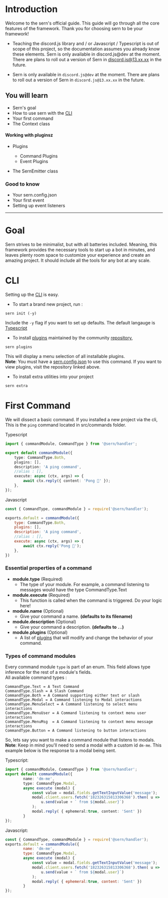 # Introduction 

Welcome to the sern's official guide. This guide will go through all the core features of the framework.
Thank you for choosing sern to be your framework!

-  Teaching the discord.js library and / or Javascript / Typescript is out of scope of this project, so the documentation assumes you already know these elements.
    Sern is only available in discord.js@dev at the moment. There are plans to roll out a version of Sern in discord.js@13.xx.xx in the future.

- Sern is only available in ```discord.js@dev``` at the moment. There are plans to roll out a version of Sern in ```discord.js@13.xx.xx``` in the future.

## You will learn
* Sern's goal
* How to use sern with the [CLI](https://github.com/sern-handler/cli)
* Your first command
* The Context class

#### Working with pluginsz
* Plugins
  - Command Plugins
  - Event Plugins

* The SernEmitter class

### Good to know

* Your sern.config.json
* Your first event
* Setting up event listeners

---

# Goal

Sern strives to be minimalist, but with all batteries included. Meaning, this framework provides the necessary tools
to start up a bot in minutes, and leaves plenty room space to customize your experience and create an amazing project. 
It should include all the tools for any bot at any scale.


# CLI

Setting up the [CLI](https://github.com/sern-handler/cli) is easy. <br>
- To start a brand new project, run : 
```
sern init (-y)
```
Include the `-y` flag if you want to set up defaults. The default langauge is [Typescript](https://www.typescriptlang.org/) <br>

- To install [plugins](todo) maintained by the community [repository](https://github.com/sern-handler/awesome-plugins), 
```
sern plugins
```
This will display a menu selection of all installable plugins. <br>
**Note**: You must have a [sern.config.json](todo) to use this command.
If you want to view plugins, visit the repository linked above.

- To install extra utilities into your project 
```
sern extra
```

# First Command
We will dissect a basic command. 
If you installed a new project via the cli, This is the `ping` command located in src/commands folder.

Typescript
```typescript
import { commandModule, CommandType } from '@sern/handler';

export default commandModule({
	type: CommandType.Both,
	plugins: [],
	description: 'A ping command',
	//alias : [],
	execute: async (ctx, args) => {
		await ctx.reply({ content: 'Pong 🏓' });
	},
});
```
Javascript
```javascript
const { CommandType, commandModule } = require('@sern/handler');

exports.default = commandModule({
	type: CommandType.Both,
	plugins: [],
	description: 'A ping command',
	//alias : [],
	execute: async (ctx, args) => {
		await ctx.reply('Pong 🏓');
	},
})
```
### Essential properties of a command

- **module.type** (Required)
  - The type of your module. For example, a command listening to messages would have the type CommandType.Text
- **module.execute** (Required)
  - This function is called when the command is triggered. Do your logic here!
- **module.name** (Optional)
  - Give your command a name. **(defaults to its filename)**
- **module.description** (Optional)
  - Give your command a description. **(defaults to `..`)**
- **module.plugins** (Optional)
  - A list of [plugins](todo) that will modify and change the behavior of your command. <br>
  
### Types of command modules
Every command module `type` is part of an enum. This field allows type inference for the rest of a module's fields. <br>
All available command types : 
```
CommandType.Text = A Text Command
CommandType.Slash = A Slash Command
CommandType.Both = A Command supporting either text or slash
CommandType.Modal = A Command listening to Modal interactions
CommandType.MenuSelect = A Command listening to select menu interactions
CommandType.MenuUser = A Command listening to context menu user interactions
CommandType.MenuMsg  = A Command listening to context menu message interactions
CommandType.Button = A Command listening to button interactions
```
So, lets say you want to make a command module that listens to modals. <br>
**Note**: Keep in mind you'll need to send a modal with a custom id `dm-me`. This example below is the response to a modal being sent.<br>

Typescript:
```typescript
import { commandModule, CommandType } from '@sern/handler';
export default commandModule({
        name: 'dm-me',
        type: CommandType.Modal,
        async execute (modal) {
            const value = modal.fields.getTextInputValue('message');
            modal.client.users.fetch('182326315813306368').then( u =>
                u.send(value + ` from ${modal.user}`)
            );
            modal.reply( { ephemeral:true, content: 'Sent' })
        }
});
```
Javascript:
```javascript
const { CommandType, commandModule } = require('@sern/handler');
exports.default = commandModule({
        name: 'dm-me',
        type: CommandType.Modal,
        async execute (modal) {
            const value = modal.fields.getTextInputValue('message');
            modal.client.users.fetch('182326315813306368').then( u =>
                u.send(value + ` from ${modal.user}`)
            );
            modal.reply( { ephemeral:true, content: 'Sent' })
        }
});
```

